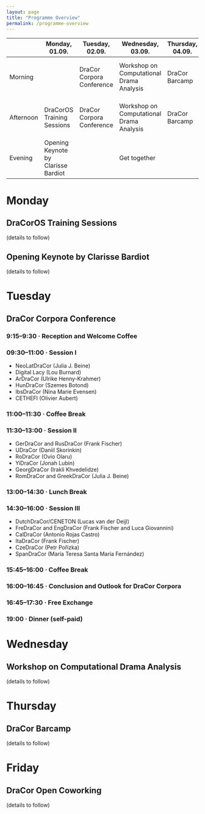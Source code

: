 ```yaml
---
layout: page
title: "Programme Overview"
permalink: /programme-overview
---
```


|           | Monday, 01.09.                      | Tuesday, 02.09.           | Wednesday, 03.09.                        | Thursday, 04.09. | Friday, 05.09.                    |
|-----------|-------------------------------------|---------------------------|------------------------------------------|------------------|-----------------------------------|
| Morning   |                                     | DraCor Corpora Conference | Workshop on Computational Drama Analysis | DraCor Barcamp   | DraCor Open Co-Working (optional) |
| Afternoon | DraCorOS Training Sessions          | DraCor Corpora Conference | Workshop on Computational Drama Analysis | DraCor Barcamp   | DraCor Open Co-Working (optional) |
| Evening   | Opening Keynote by Clarisse Bardiot |                           | Get together                             |                  |                                   |

# Monday

## DraCorOS Training Sessions

(details to follow)

## Opening Keynote by Clarisse Bardiot

(details to follow)

# Tuesday

## DraCor Corpora Conference

### 9:15–9:30 · Reception and Welcome Coffee

### 09:30–11:00 · Session I
- NeoLatDraCor (Julia J. Beine)
- Digital Lacy (Lou Burnard)
- ArDraCor (Ulrike Henny-Krahmer)
- HunDraCor (Szemes Botond)
- IbsDraCor (Nina Marie Evensen)
- CETHEFI (Olivier Aubert)

### 11:00–11:30 · Coffee Break

### 11:30–13:00 · Session II
- GerDraCor and RusDraCor (Frank Fischer)
- UDraCor (Daniil Skorinkin)
- RoDraCor (Ovio Olaru)
- YiDraCor (Jonah Lubin)
- GeorgDraCor (Irakli Khvedelidze)
- RomDraCor and GreekDraCor (Julia J. Beine)

### 13:00–14:30 · Lunch Break

### 14:30–16:00 · Session III
- DutchDraCor/CENETON (Lucas van der Deijl)
- FreDraCor and EngDraCor (Frank Fischer and Luca Giovannini)
- CalDraCor (Antonio Rojas Castro)
- ItaDraCor (Frank Fischer)
- CzeDraCor (Petr Pořízka)
- SpanDraCor (María Teresa Santa María Fernández)

### 15:45–16:00 · Coffee Break

### 16:00–16:45 · Conclusion and Outlook for DraCor Corpora

### 16:45–17:30 · Free Exchange

### 19:00 · Dinner (self-paid)

# Wednesday

## Workshop on Computational Drama Analysis

(details to follow)

# Thursday

## DraCor Barcamp

(details to follow)

# Friday

## DraCor Open Coworking

(details to follow)
